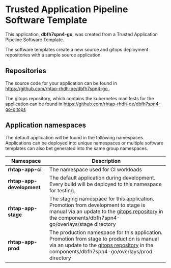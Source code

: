 # Trusted Application Pipeline Software Template

This application, **dbfh7spn4-go**, was created from a Trusted Application Pipeline Software Template.

The software templates create a new source and gitops deployment repositories with a sample source application. 

## Repositories

The source code for your application can be found in [https://github.com/rhtap-rhdh-qe/dbfh7spn4-go ](https://github.com/rhtap-rhdh-qe/dbfh7spn4-go ).
 
The gitops repository, which contains the kubernetes manifests for the application can be found in 
[https://github.com/rhtap-rhdh-qe/dbfh7spn4-go-gitops ](https://github.com/rhtap-rhdh-qe/dbfh7spn4-go-gitops ) 

## Application namespaces 

The default application will be found in the following namespaces. Applications can be deployed into unique namespaces or multiple software templates can also bet generated into the same group namespaces.  

|  Namespace   |  Description   |  
| -------- | -------- |
| **rhtap-app-ci** | The namespace used for CI workloads |
| **rhtap-app-development** | The default application during development. Every build will be deployed to this namespace for testing. |
| **rhtap-app-stage** | The staging namespace for this application. Promotion from development to stage is manual via an update to the [gitops repository](https://github.com/rhtap-rhdh-qe/dbfh7spn4-go-gitops ) in the components/dbfh7spn4-go/overlays/stage directory |
| **rhtap-app-prod** | The production namespace for this application. Promotion from stage to production is manual via an update to the [gitops repository](https://github.com/rhtap-rhdh-qe/dbfh7spn4-go-gitops ) in the components/dbfh7spn4-go/overlays/prod directory |